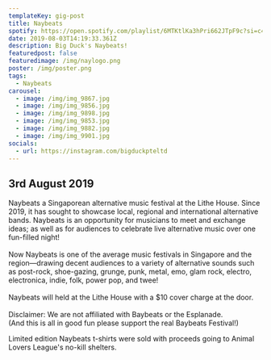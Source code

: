 ```yaml
---
templateKey: gig-post
title: Naybeats
spotify: https://open.spotify.com/playlist/6MTKtlKa3hPri662JTpF9c?si=c4M_AynoSx-F_1JRYUYPtw
date: 2019-08-03T14:19:33.361Z
description: Big Duck's Naybeats!
featuredpost: false
featuredimage: /img/naylogo.png
poster: /img/poster.png
tags:
  - Naybeats
carousel:
  - image: /img/img_9867.jpg
  - image: /img/img_9856.jpg
  - image: /img/img_9898.jpg
  - image: /img/img_9853.jpg
  - image: /img/img_9882.jpg
  - image: /img/img_9901.jpg
socials:
  - url: https://instagram.com/bigduckpteltd
---
```

## 3rd August 2019

Naybeats a Singaporean alternative music festival at the Lithe House. Since 2019, it has sought to showcase local, regional and international alternative bands. Naybeats is an opportunity for musicians to meet and exchange ideas; as well as for audiences to celebrate live alternative music over one fun-filled night!\
\
Now Naybeats is one of the average music festivals in Singapore and the region—drawing decent audiences to a variety of alternative sounds such as post-rock, shoe-gazing, grunge, punk, metal, emo, glam rock, electro, electronica, indie, folk, power pop, and twee!\
\
Naybeats will held at the Lithe House with a $10 cover charge at the door.\
\
Disclaimer: We are not affiliated with Baybeats or the Esplanade.\
(And this is all in good fun please support the real Baybeats Festival!)

Limited edition Naybeats t-shirts were sold with proceeds going to Animal Lovers League's no-kill shelters.

